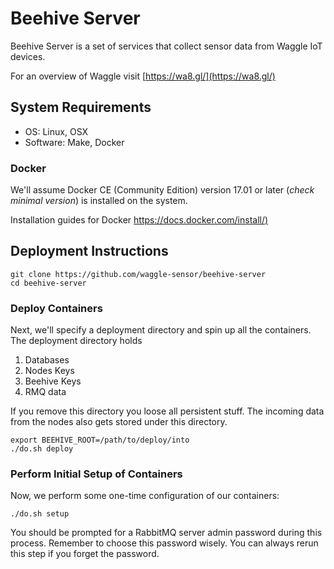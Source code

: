 <!--
waggle_topic=/beehive/introduction
-->

# Beehive Server


Beehive Server is a set of services that collect sensor data from Waggle IoT devices.


For an overview of Waggle visit [https://wa8.gl/](https://wa8.gl/)



## System Requirements

- OS: Linux, OSX
- Software: Make, Docker

### Docker

We'll assume Docker CE (Community Edition) version 17.01 or later (_check minimal version_) is installed on the system. 

Installation guides for Docker [https://docs.docker.com/install/)](https://docs.docker.com/install/)

## Deployment Instructions

```
git clone https://github.com/waggle-sensor/beehive-server
cd beehive-server
```

### Deploy Containers

Next, we'll specify a deployment directory and spin up all the containers. The deployment directory holds 

1. Databases 
2. Nodes Keys 
3. Beehive Keys 
4. RMQ data

If you remove this directory you loose all persistent stuff. The incoming data from the nodes also gets stored under this directory.

```
export BEEHIVE_ROOT=/path/to/deploy/into
./do.sh deploy
```

### Perform Initial Setup of Containers

Now, we perform some one-time configuration of our containers:

```
./do.sh setup
```

You should be prompted for a RabbitMQ server admin password during this
process. Remember to choose this password wisely. You can always rerun
this step if you forget the password.


